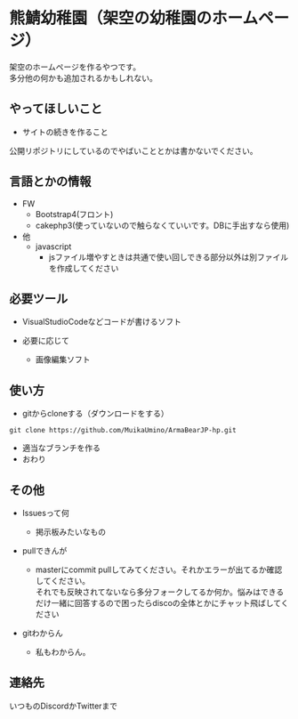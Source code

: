 熊鯖幼稚園（架空の幼稚園のホームページ）
====

架空のホームページを作るやつです。  
多分他の何かも追加されるかもしれない。

## やってほしいこと

- サイトの続きを作ること  

公開リポジトリにしているのでやばいこととかは書かないでください。

## 言語とかの情報

- FW  
  - Bootstrap4(フロント)
  - cakephp3(使っていないので触らなくていいです。DBに手出すなら使用)
- 他
  - javascript
    - jsファイル増やすときは共通で使い回しできる部分以外は別ファイルを作成してください

## 必要ツール

- VisualStudioCodeなどコードが書けるソフト  

- 必要に応じて
  - 画像編集ソフト
  
## 使い方

- gitからcloneする（ダウンロードをする）   
```  
git clone https://github.com/MuikaUmino/ArmaBearJP-hp.git   
```
- 適当なブランチを作る
- おわり

## その他

- Issuesって何
  - 掲示板みたいなもの
  
- pullできんが
  - masterにcommit pullしてみてください。それかエラーが出てるか確認してください。  
  それでも反映されてないなら多分フォークしてるか何か。悩みはできるだけ一緒に回答するので困ったらdiscoの全体とかにチャット飛ばしてください
  
- gitわからん
  - 私もわからん。

## 連絡先
いつものDiscordかTwitterまで

